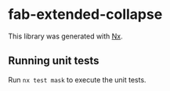 # fab-extended-collapse

This library was generated with [Nx](https://nx.dev).

## Running unit tests

Run `nx test mask` to execute the unit tests.
